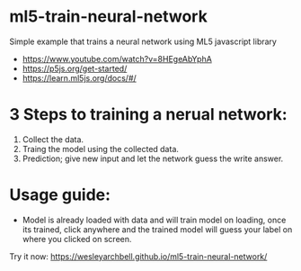 # ml5-train-neural-network
Simple example that trains a neural network using ML5 javascript library 

* https://www.youtube.com/watch?v=8HEgeAbYphA
* https://p5js.org/get-started/
* https://learn.ml5js.org/docs/#/

# 3 Steps to training a nerual network:

1. Collect the data.
2. Traing the model using the collected data.
3. Prediction; give new input and let the network guess the write answer.

# Usage guide:

* Model is already loaded with data and will train model on loading, once its trained, click anywhere and the trained model will guess your label on where you clicked on screen.

Try it now: https://wesleyarchbell.github.io/ml5-train-neural-network/
